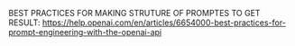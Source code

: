 
BEST PRACTICES FOR MAKING STRUTURE OF PROMPTES TO GET RESULT:
https://help.openai.com/en/articles/6654000-best-practices-for-prompt-engineering-with-the-openai-api

